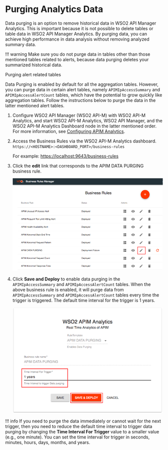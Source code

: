 # Purging Analytics Data

Data purging is an option to remove historical data in WSO2 API Manager Analytics. This is important because it is not possible to delete tables or table data in WSO2 API Manager Analytics. By purging data, you can achieve high performance in data analysis without removing analyzed summary data.

!!! warning
    Make sure you do not purge data in tables other than those mentioned tables related to alerts, because data purging deletes your summarized historical data.


Purging alert related tables

Data Purging is enabled by default for all the aggregation tables. However, you can purge data in certain alert tables, namely `APIMIpAccessSummary` and `APIMIpAccessAlertCount` tables, which have the potential to grow quickly like aggregation tables. Follow the instructions below to purge the data in the latter mentioned alert tables.

1. Configure WSO2 API Manager (WSO2 API-M) with WSO2 API-M Analytics, and start WSO2 API-M Analytics, WSO2 API Manager, and the WSO2 API-M Analytics Dashboard node in the latter mentioned order.
    For more information, see [Configuring APIM Analytics](../configuring-apim-analytics/).

2.  Access the Business Rules via the WSO2 API-M Analytics dashboard. `https://<HOSTNAME>:<DASHBOARD_PORT>/business-rules`

    For example: [https://localhost:9643/business-rules](https://localhost:9643/business-rules)

3.  Click the **edit** link that corresponds to the APIM DATA PURGING business rule.

    ![](../../assets/img/Learn/business-rules-manager.png)

4.  Click **Save and Deploy** to enable data purging in the `APIMIpAccessSummary` and `APIMIpAccessAlertCount` tables. When the above business rule is enabled, it will purge data from `APIMIpAccessSummary` and `APIMIpAccessAlertCount` tables every time the trigger is triggered. The default time interval for the trigger is 1 years.

    ![](../../assets/img/Learn/apim-data-purging-businees-rules-template.png)

!!! info
    If you need to purge the data immediately or cannot wait for the next trigger, then you need to reduce the default time interval to trigger data purging by changing the **Time Interval For Trigger** value to a smaller value (e.g., one minute). You can set the time interval for trigger in seconds, minutes, hours, days, months, and years.

